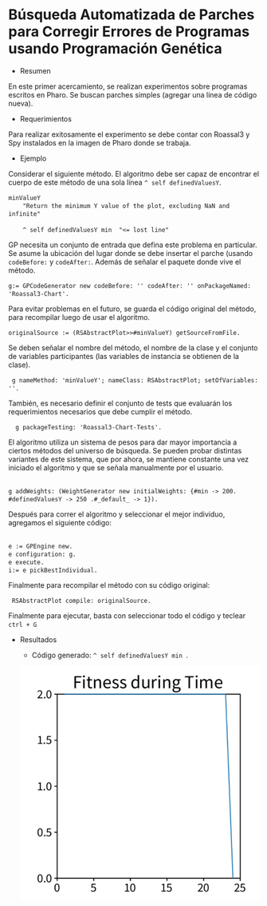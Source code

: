 # Búsqueda Automatizada de Parches para Corregir Errores de Programas usando Programación Genética

* Resumen

En este primer acercamiento, se realizan experimentos sobre programas escritos en Pharo. Se buscan parches simples (agregar una línea de código nueva). 

* Requerimientos

Para realizar exitosamente el experimento se debe contar con Roassal3 y Spy instalados en la imagen de Pharo donde se trabaja. 

* Ejemplo

Considerar el siguiente método. El algoritmo debe ser capaz de encontrar el cuerpo de este método de una sola línea `^ self definedValuesY`.

<pre><code>minValueY
	"Return the minimum Y value of the plot, excluding NaN and infinite"
	
	^ self definedValuesY min  "<= lost line" 
</code></pre>
	    
GP necesita un conjunto de entrada que defina este problema en particular. Se asume la ubicación del lugar donde se debe insertar el parche (usando `codeBefore:` y `codeAfter:`. Además de señalar el paquete donde vive el método.

<pre><code>g:= GPCodeGenerator new codeBefore: '' codeAfter: '' onPackageNamed: 'Roassal3-Chart'.</code></pre>

Para evitar problemas en el futuro, se guarda el código original del método, para recompilar luego de usar el algoritmo. 

<pre><code>originalSource := (RSAbstractPlot>>#minValueY) getSourceFromFile. </code></pre>

Se deben señalar el nombre del método, el nombre de la clase y el conjunto de variables participantes (las variables de instancia se obtienen de la clase). 

<pre><code> g nameMethod: 'minValueY'; nameClass: RSAbstractPlot; setOfVariables: ''. </code></pre>

También, es necesario definir el conjunto de tests que evaluarán los requerimientos necesarios que debe cumplir el método.

<pre><code>  g packageTesting: 'Roassal3-Chart-Tests'. </code></pre>

El algoritmo utiliza un sistema de pesos para dar mayor importancia a ciertos métodos del universo de búsqueda. Se pueden probar distintas variantes de este sistema, que por ahora, se mantiene constante una vez iniciado el algoritmo y que se señala manualmente por el usuario.
<pre><code>
g addWeights: (WeightGenerator new initialWeights: {#min -> 200. #definedValuesY -> 250 .#_default_ -> 1}).
</code></pre>

Después para correr el algoritmo y seleccionar el mejor individuo, agregamos el siguiente código:

<pre><code>
e := GPEngine new.
e configuration: g.
e execute.
i:= e pickBestIndividual.
</code></pre>

Finalmente para recompilar el método con su código original: 

<pre><code> RSAbstractPlot compile: originalSource. </code></pre>

Finalmente para ejecutar, basta con seleccionar todo el código y teclear `ctrl + G`

* Resultados

	- Código generado: `^ self definedValuesY min `. 
	
	![alt text](https://github.com/vicho08/GeneticProgramming/blob/master/images/fitnessTime02.png "Evolución fitness durante el avance del programa genético")



